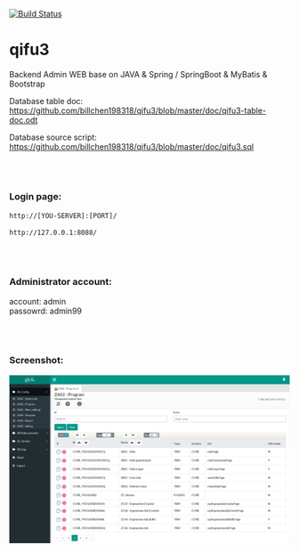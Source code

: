 [![Build Status](https://travis-ci.org/billchen198318/qifu3.svg?branch=master)](https://travis-ci.org/billchen198318/qifu3)

# qifu3
Backend Admin WEB base on JAVA &amp; Spring / SpringBoot &amp; MyBatis &amp; Bootstrap

Database table doc:
https://github.com/billchen198318/qifu3/blob/master/doc/qifu3-table-doc.odt

Database source script:
https://github.com/billchen198318/qifu3/blob/master/doc/qifu3.sql


<br>
<br>



### Login page:
```
http://[YOU-SERVER]:[PORT]/
```

```
http://127.0.0.1:8088/
```

<br>
<br>

### Administrator account: 
account: admin <br>
passowrd: admin99 <br>


<br>
<br>

### Screenshot: 

<img alt="demo1" src="https://raw.githubusercontent.com/billchen198318/qifu3/master/doc/pic/qifu3-001.png">


